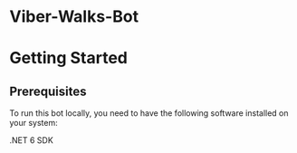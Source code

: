 ﻿# Viber-Walks-Bot

<h1>Getting Started</h1>
<h2>Prerequisites</h2>

To run this bot locally, you need to have the following software installed on your system:

.NET 6 SDK
